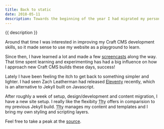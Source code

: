 ```yaml
---
title: Back to static
date: 2018-05-11
description: Towards the beginning of the year I had migrated my personal site setup from Jekyll over to Craft CMS.
---
```

{{ description }}

Around that time I was interested in improving my Craft CMS development skills, so it made sense to use my website as a playground to learn.

Since then, I have learned a lot and made a few [screencasts](https://www.youtube.com/watch?v=VSXglzqJ2Z4&list=PLmv4wIIvTDgGX6bpR3cdVddTDTR8DbDmO) along the way. That time spent learning and experimenting has had a big influence on how I approach new Craft CMS builds these days, success!

Lately I have been feeling the itch to get back to something simpler and lighter. I had seen Zach Leatherman had released [Eleventy](https://github.com/11ty/eleventy) recently, which is an alternative to Jekyll built on Javascript.

After roughly a week of setup, design/development and content migration, I have a new site setup. I really like the flexibity <abbr title="Eleventy">11ty</abbr> offers in comparision to my previous Jekyll build. <abbr title="Eleventy">11ty</abbr> manages my content and templates and I bring my own styling and scripting layers.

Feel free to take a peak at the [source](https://github.com/alexcarpenter/alexcarpenter.github.io).
